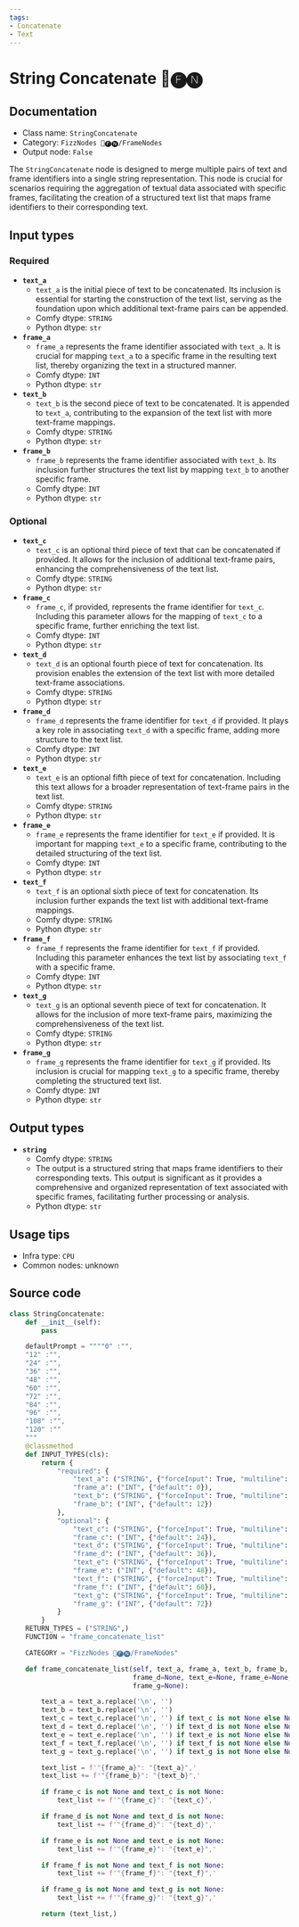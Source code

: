 ```yaml
---
tags:
- Concatenate
- Text
---
```


# String Concatenate 📅🅕🅝
## Documentation
- Class name: `StringConcatenate`
- Category: `FizzNodes 📅🅕🅝/FrameNodes`
- Output node: `False`

The `StringConcatenate` node is designed to merge multiple pairs of text and frame identifiers into a single string representation. This node is crucial for scenarios requiring the aggregation of textual data associated with specific frames, facilitating the creation of a structured text list that maps frame identifiers to their corresponding text.
## Input types
### Required
- **`text_a`**
    - `text_a` is the initial piece of text to be concatenated. Its inclusion is essential for starting the construction of the text list, serving as the foundation upon which additional text-frame pairs can be appended.
    - Comfy dtype: `STRING`
    - Python dtype: `str`
- **`frame_a`**
    - `frame_a` represents the frame identifier associated with `text_a`. It is crucial for mapping `text_a` to a specific frame in the resulting text list, thereby organizing the text in a structured manner.
    - Comfy dtype: `INT`
    - Python dtype: `str`
- **`text_b`**
    - `text_b` is the second piece of text to be concatenated. It is appended to `text_a`, contributing to the expansion of the text list with more text-frame mappings.
    - Comfy dtype: `STRING`
    - Python dtype: `str`
- **`frame_b`**
    - `frame_b` represents the frame identifier associated with `text_b`. Its inclusion further structures the text list by mapping `text_b` to another specific frame.
    - Comfy dtype: `INT`
    - Python dtype: `str`
### Optional
- **`text_c`**
    - `text_c` is an optional third piece of text that can be concatenated if provided. It allows for the inclusion of additional text-frame pairs, enhancing the comprehensiveness of the text list.
    - Comfy dtype: `STRING`
    - Python dtype: `str`
- **`frame_c`**
    - `frame_c`, if provided, represents the frame identifier for `text_c`. Including this parameter allows for the mapping of `text_c` to a specific frame, further enriching the text list.
    - Comfy dtype: `INT`
    - Python dtype: `str`
- **`text_d`**
    - `text_d` is an optional fourth piece of text for concatenation. Its provision enables the extension of the text list with more detailed text-frame associations.
    - Comfy dtype: `STRING`
    - Python dtype: `str`
- **`frame_d`**
    - `frame_d` represents the frame identifier for `text_d` if provided. It plays a key role in associating `text_d` with a specific frame, adding more structure to the text list.
    - Comfy dtype: `INT`
    - Python dtype: `str`
- **`text_e`**
    - `text_e` is an optional fifth piece of text for concatenation. Including this text allows for a broader representation of text-frame pairs in the text list.
    - Comfy dtype: `STRING`
    - Python dtype: `str`
- **`frame_e`**
    - `frame_e` represents the frame identifier for `text_e` if provided. It is important for mapping `text_e` to a specific frame, contributing to the detailed structuring of the text list.
    - Comfy dtype: `INT`
    - Python dtype: `str`
- **`text_f`**
    - `text_f` is an optional sixth piece of text for concatenation. Its inclusion further expands the text list with additional text-frame mappings.
    - Comfy dtype: `STRING`
    - Python dtype: `str`
- **`frame_f`**
    - `frame_f` represents the frame identifier for `text_f` if provided. Including this parameter enhances the text list by associating `text_f` with a specific frame.
    - Comfy dtype: `INT`
    - Python dtype: `str`
- **`text_g`**
    - `text_g` is an optional seventh piece of text for concatenation. It allows for the inclusion of more text-frame pairs, maximizing the comprehensiveness of the text list.
    - Comfy dtype: `STRING`
    - Python dtype: `str`
- **`frame_g`**
    - `frame_g` represents the frame identifier for `text_g` if provided. Its inclusion is crucial for mapping `text_g` to a specific frame, thereby completing the structured text list.
    - Comfy dtype: `INT`
    - Python dtype: `str`
## Output types
- **`string`**
    - Comfy dtype: `STRING`
    - The output is a structured string that maps frame identifiers to their corresponding texts. This output is significant as it provides a comprehensive and organized representation of text associated with specific frames, facilitating further processing or analysis.
    - Python dtype: `str`
## Usage tips
- Infra type: `CPU`
- Common nodes: unknown


## Source code
```python
class StringConcatenate:
    def __init__(self):
        pass

    defaultPrompt = """"0" :"",
    "12" :"",
    "24" :"",
    "36" :"",
    "48" :"",
    "60" :"",
    "72" :"",
    "84" :"",
    "96" :"",
    "108" :"",
    "120" :""
    """
    @classmethod
    def INPUT_TYPES(cls):
        return {
            "required": {
                "text_a": ("STRING", {"forceInput": True, "multiline": True, "default": ""}),
                "frame_a": ("INT", {"default": 0}),
                "text_b": ("STRING", {"forceInput": True, "multiline": True, "default": ""}),
                "frame_b": ("INT", {"default": 12})
            },
            "optional": {
                "text_c": ("STRING", {"forceInput": True, "multiline": True, "default": ""}),
                "frame_c": ("INT", {"default": 24}),
                "text_d": ("STRING", {"forceInput": True, "multiline": True, "default": ""}),
                "frame_d": ("INT", {"default": 36}),
                "text_e": ("STRING", {"forceInput": True, "multiline": True, "default": ""}),
                "frame_e": ("INT", {"default": 48}),
                "text_f": ("STRING", {"forceInput": True, "multiline": True, "default": ""}),
                "frame_f": ("INT", {"default": 60}),
                "text_g": ("STRING", {"forceInput": True, "multiline": True, "default": ""}),
                "frame_g": ("INT", {"default": 72})
            }
        }
    RETURN_TYPES = ("STRING",)
    FUNCTION = "frame_concatenate_list"

    CATEGORY = "FizzNodes 📅🅕🅝/FrameNodes"

    def frame_concatenate_list(self, text_a, frame_a, text_b, frame_b, text_c=None, frame_c=None, text_d=None,
                               frame_d=None, text_e=None, frame_e=None, text_f=None, frame_f=None, text_g=None,
                               frame_g=None):

        text_a = text_a.replace('\n', '')
        text_b = text_b.replace('\n', '')
        text_c = text_c.replace('\n', '') if text_c is not None else None
        text_d = text_d.replace('\n', '') if text_d is not None else None
        text_e = text_e.replace('\n', '') if text_e is not None else None
        text_f = text_f.replace('\n', '') if text_f is not None else None
        text_g = text_g.replace('\n', '') if text_g is not None else None

        text_list = f'"{frame_a}": "{text_a}",'
        text_list += f'"{frame_b}": "{text_b}",'

        if frame_c is not None and text_c is not None:
            text_list += f'"{frame_c}": "{text_c}",'

        if frame_d is not None and text_d is not None:
            text_list += f'"{frame_d}": "{text_d}",'

        if frame_e is not None and text_e is not None:
            text_list += f'"{frame_e}": "{text_e}",'

        if frame_f is not None and text_f is not None:
            text_list += f'"{frame_f}": "{text_f}",'

        if frame_g is not None and text_g is not None:
            text_list += f'"{frame_g}": "{text_g}",'

        return (text_list,)

```
